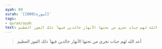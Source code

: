 ```yaml
---
ayah: 89
surah: '[[009|سورة]]'
tags:
- quran/ayah
text: أعد الله لهم جنات تجري من تحتها الأنهار خالدين فيها ۚ ذلك الفوز العظيم
---
```

> أعد الله لهم جنات تجري من تحتها الأنهار خالدين فيها ۚ ذلك الفوز العظيم
